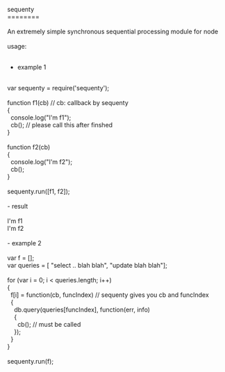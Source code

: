 sequenty<br>
========<br>
<br>
An extremely simple synchronous sequential processing module for node<br>
<br>
usage: <br>
<br>
- example 1<br>
<br>
var sequenty = require('sequenty'); <br>
<br>
function f1(cb) // cb: callback by sequenty<br>
{<br> 
   &#160;&#160;console.log("I'm f1");<br>
  &#160;&#160;cb(); // please call this after finshed<br>
}<br>
<br>
function f2(cb)<br>
{<br>
&#160;&#160;console.log("I'm f2");<br>
&#160;&#160;cb();<br>
}<br>
<br>
sequenty.run([f1, f2]);<br>
<br>
- result<br>
<br>
I'm f1<br>
I'm f2<br>
<br>
- example 2<br>
<br>
var f = [];<br>
var queries = [ "select .. blah blah", "update blah blah"];<br>
<br>
for (var i = 0; i < queries.length; i++)<br>
{<br>
&#160;&#160;f[i] = function(cb, funcIndex) // sequenty gives you cb and funcIndex<br>
&#160;&#160;{<br>
&#160;&#160;&#160;&#160;db.query(queries[funcIndex], function(err, info)<br>
&#160;&#160;&#160;&#160;{<br>
&#160;&#160;&#160;&#160;&#160;&#160;cb(); // must be called<br>
&#160;&#160;&#160;&#160;});<br>
&#160;&#160;}<br>
}<br>
<br>
sequenty.run(f);<br>
<br>
